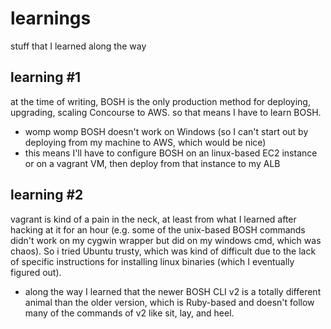 # learnings
stuff that I learned along the way

## learning #1
at the time of writing, BOSH is the only production method for deploying, upgrading, scaling Concourse to AWS. so that means I have to learn BOSH.
* womp womp BOSH doesn't work on Windows (so I can't start out by deploying from my machine to AWS, which would be nice)
* this means I'll have to configure BOSH on an linux-based EC2 instance or on a vagrant VM, then deploy from that instance to my ALB

## learning #2
vagrant is kind of a pain in the neck, at least from what I learned after hacking at it for an hour (e.g. some of the unix-based BOSH commands didn't work on my cygwin wrapper but did on my windows cmd, which was chaos). So i tried Ubuntu trusty, which was kind of difficult due to the lack of specific instructions for installing linux binaries (which I eventually figured out).
* along the way I learned that the newer BOSH CLI v2 is a totally different animal than the older version, which is Ruby-based and doesn't follow many of the commands of v2 like sit, lay, and heel.
